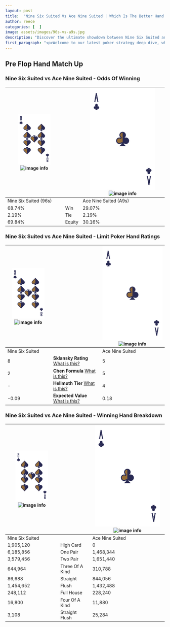 ```yaml
---
layout: post
title:  "Nine Six Suited Vs Ace Nine Suited | Which Is The Better Hand In Poker? A Complete Guide"
author: reece
categories: [  ]
image: assets/images/96s-vs-a9s.jpg
description: "Discover the ultimate showdown between Nine Six Suited and Ace Nine Suited in poker! Uncover the odds, strategies, and scenarios where one hand triumphs over the other. Get ready to up your poker game with this thrilling analysis."
first_paragraph: "<p>Welcome to our latest poker strategy deep dive, where we're pitting two distinct hands against each other in a high-stakes showdown: Nine Six Suited vs Ace Nine Suited.</p><p>In the dynamic world of poker, every decision counts, and knowing which hand holds the upper hand is key to your success at the table.</p><p>In this article, we'll dissect these two hands, explore the scenarios where one dominates the other, and equip you with the knowledge to make strategic choices that can tip the odds in your favor.</p><p>Get ready to unravel the intriguing dynamics of these poker hands and elevate your game to new heights.</p>"
---
```




[comment]: # (sp0)

## Pre Flop Hand Match Up

<div class="table hand-ratings" markdown="1"> 



### Nine Six Suited vs Ace Nine Suited - Odds Of Winning


    
| ![image info](assets/images/hand1/9.png) ![image info](assets/images/hand1/6s.png) |  | ![image info](assets/images/hand2/A.png) ![image info](assets/images/hand2/9s.png) |
| -------- | -------- | -------- |
| Nine Six Suited (96s) |  | Ace Nine Suited (A9s) |
| 68.74% | Win | 29.07% |
| 2.19% | Tie | 2.19% |
| 69.84% | Equity | 30.16% |




[comment]: # (sp1)



### Nine Six Suited vs Ace Nine Suited - Limit Poker Hand Ratings


    
| ![image info](assets/images/hand1/9.png) ![image info](assets/images/hand1/6s.png) |  | ![image info](assets/images/hand2/A.png) ![image info](assets/images/hand2/9s.png) |
| -------- | -------- | -------- |
| Nine Six Suited |  | Ace Nine Suited |
| 8 | **Sklansky Rating** [What is this?](/sklansky-rating-explained) | 5 |
| 2 | **Chen Formula** [What is this?](/chen-formula-explained) | 5 |
| - | **Hellmuth Tier** [What is this?](/Hellmuth-tier-explained) | 4 |
| -0.09 | **Expected Value** [What is this?](/expected-value-explained) | 0.18 |




[comment]: # (sp2)



### Nine Six Suited vs Ace Nine Suited - Winning Hand Breakdown


    
| ![image info](assets/images/hand1/9.png) ![image info](assets/images/hand1/6s.png) |  | ![image info](assets/images/hand2/A.png) ![image info](assets/images/hand2/9s.png) |
| -------- | -------- | -------- |
| Nine Six Suited |  | Ace Nine Suited |
| 1,905,120 | High Card | 0 |
| 6,185,856 | One Pair | 1,468,344 |
| 3,579,456 | Two Pair | 1,651,440 |
| 644,964 | Three Of A Kind | 310,788 |
| 86,688 | Straight | 844,056 |
| 1,454,652 | Flush | 1,432,488 |
| 248,112 | Full House | 228,240 |
| 16,800 | Four Of A Kind | 11,880 |
| 3,108 | Straight Flush | 25,284 |




[comment]: # (sp3)



</div>

[comment]: # (sp4)



[comment]: # (sp5)

